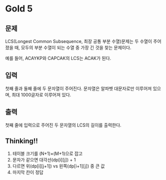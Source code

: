 # Gold 5

## 문제
LCS(Longest Common Subsequence, 최장 공통 부분 수열)문제는 두 수열이 주어졌을 때, 모두의 부분 수열이 되는 수열 중 가장 긴 것을 찾는 문제이다.

예를 들어, ACAYKP와 CAPCAK의 LCS는 ACAK가 된다.

## 입력
첫째 줄과 둘째 줄에 두 문자열이 주어진다. 문자열은 알파벳 대문자로만 이루어져 있으며, 최대 1000글자로 이루어져 있다.

## 출력
첫째 줄에 입력으로 주어진 두 문자열의 LCS의 길이를 출력한다.

## Thinking!!
1. 테이블 크기를 (N+1)×(M+1)으로 잡고
2. 문자가 같으면 대각선(dp[i][j]) + 1
3. 다르면 위(dp[i][j+1]) vs 왼쪽(dp[i+1][j]) 중 큰 값
4. 마지막 칸이 정답